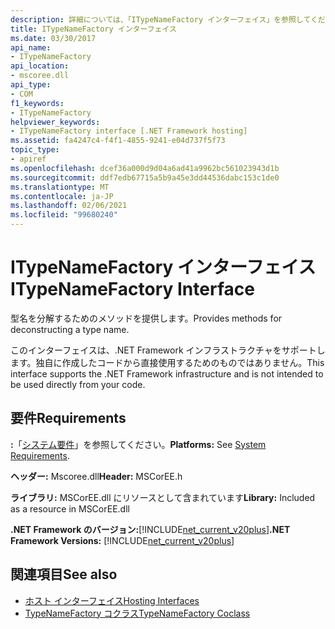 ```yaml
---
description: 詳細については、「ITypeNameFactory インターフェイス」を参照してください。
title: ITypeNameFactory インターフェイス
ms.date: 03/30/2017
api_name:
- ITypeNameFactory
api_location:
- mscoree.dll
api_type:
- COM
f1_keywords:
- ITypeNameFactory
helpviewer_keywords:
- ITypeNameFactory interface [.NET Framework hosting]
ms.assetid: fa4247c4-f4f1-4855-9241-e04d737f5f73
topic_type:
- apiref
ms.openlocfilehash: dcef36a000d9d04a6ad41a9962bc561023943d1b
ms.sourcegitcommit: ddf7edb67715a5b9a45e3dd44536dabc153c1de0
ms.translationtype: MT
ms.contentlocale: ja-JP
ms.lasthandoff: 02/06/2021
ms.locfileid: "99680240"
---
```

# <a name="itypenamefactory-interface"></a><span data-ttu-id="ba37d-103">ITypeNameFactory インターフェイス</span><span class="sxs-lookup"><span data-stu-id="ba37d-103">ITypeNameFactory Interface</span></span>

<span data-ttu-id="ba37d-104">型名を分解するためのメソッドを提供します。</span><span class="sxs-lookup"><span data-stu-id="ba37d-104">Provides methods for deconstructing a type name.</span></span>  
  
 <span data-ttu-id="ba37d-105">このインターフェイスは、.NET Framework インフラストラクチャをサポートします。独自に作成したコードから直接使用するためのものではありません。</span><span class="sxs-lookup"><span data-stu-id="ba37d-105">This interface supports the .NET Framework infrastructure and is not intended to be used directly from your code.</span></span>  
  
## <a name="requirements"></a><span data-ttu-id="ba37d-106">要件</span><span class="sxs-lookup"><span data-stu-id="ba37d-106">Requirements</span></span>  

 <span data-ttu-id="ba37d-107">**:**「[システム要件](../../get-started/system-requirements.md)」を参照してください。</span><span class="sxs-lookup"><span data-stu-id="ba37d-107">**Platforms:** See [System Requirements](../../get-started/system-requirements.md).</span></span>  
  
 <span data-ttu-id="ba37d-108">**ヘッダー:** Mscoree.dll</span><span class="sxs-lookup"><span data-stu-id="ba37d-108">**Header:** MSCorEE.h</span></span>  
  
 <span data-ttu-id="ba37d-109">**ライブラリ:** MSCorEE.dll にリソースとして含まれています</span><span class="sxs-lookup"><span data-stu-id="ba37d-109">**Library:** Included as a resource in MSCorEE.dll</span></span>  
  
 <span data-ttu-id="ba37d-110">**.NET Framework のバージョン:**[!INCLUDE[net_current_v20plus](../../../../includes/net-current-v20plus-md.md)]</span><span class="sxs-lookup"><span data-stu-id="ba37d-110">**.NET Framework Versions:** [!INCLUDE[net_current_v20plus](../../../../includes/net-current-v20plus-md.md)]</span></span>  
  
## <a name="see-also"></a><span data-ttu-id="ba37d-111">関連項目</span><span class="sxs-lookup"><span data-stu-id="ba37d-111">See also</span></span>

- [<span data-ttu-id="ba37d-112">ホスト インターフェイス</span><span class="sxs-lookup"><span data-stu-id="ba37d-112">Hosting Interfaces</span></span>](hosting-interfaces.md)
- [<span data-ttu-id="ba37d-113">TypeNameFactory コクラス</span><span class="sxs-lookup"><span data-stu-id="ba37d-113">TypeNameFactory Coclass</span></span>](typenamefactory-coclass.md)
